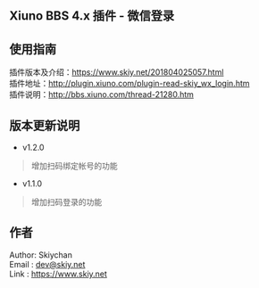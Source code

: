 Xiuno BBS 4.x 插件 - 微信登录
------
## 使用指南
插件版本及介绍：https://www.skiy.net/201804025057.html   
插件地址：http://plugin.xiuno.com/plugin-read-skiy_wx_login.htm      
插件说明：http://bbs.xiuno.com/thread-21280.htm

## 版本更新说明
- v1.2.0    
> 增加扫码绑定帐号的功能   

- v1.1.0   
> 增加扫码登录的功能   

## 作者
Author: Skiychan   
Email : dev@skiy.net   
Link : https://www.skiy.net   
